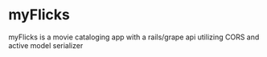# myFlicks
myFlicks is a movie cataloging app with a rails/grape api utilizing CORS and active model serializer
